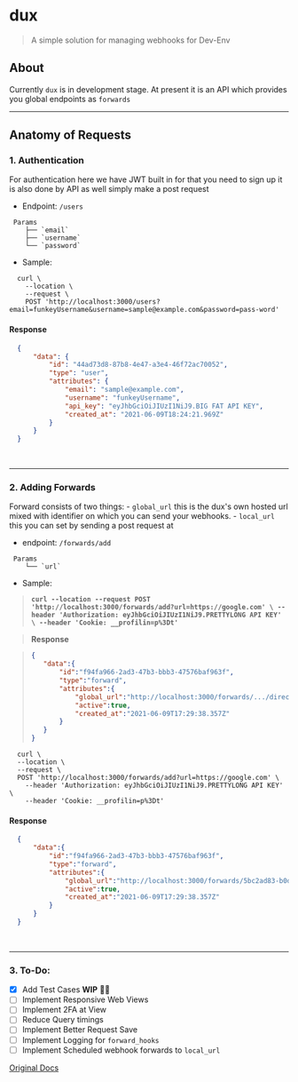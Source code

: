 

# dux
> A simple solution for managing webhooks for Dev-Env


## About
Currently `dux` is in development stage.
At present it is an API which provides you global endpoints as `forwards`
<br>
<hr>

## Anatomy of Requests

 ### 1. **Authentication**

For authentication here we have JWT built in for that you need to sign up
it is also done by API as well simply make a post request

 - Endpoint: `/users`
```tree
 Params
    ├── `email`
    ├── `username`
    └── `password`
```
 - Sample:

```curl
  curl \
    --location \
    --request \
    POST 'http://localhost:3000/users?email=funkeyUsername&username=sample@example.com&password=pass-word'
```


#### **Response**

```json
  {
      "data": {
          "id": "44ad73d8-87b8-4e47-a3e4-46f72ac70052",
          "type": "user",
          "attributes": {
              "email": "sample@example.com",
              "username": "funkeyUsername",
              "api_key": "eyJhbGciOiJIUzI1NiJ9.BIG FAT API KEY",
              "created_at": "2021-06-09T18:24:21.969Z"
          }
      }
  }
```
<br>
<hr>

### 2. **Adding Forwards**

Forward consists of two things:
    - `global_url` this is the dux's own hosted url mixed with identifier on which you can send your webhooks.
    - `local_url` this you can set by sending a post request at

 - endpoint: `/forwards/add`
```tree
 Params
    └── `url`
```

 - Sample:
  > **`curl --location --request POST 'http://localhost:3000/forwards/add?url=https://google.com' \
--header 'Authorization: eyJhbGciOiJIUzI1NiJ9.PRETTYLONG API KEY' \
--header 'Cookie: __profilin=p%3Dt'`**


  > **Response**

> ```json
>{
>    "data":{
>        "id":"f94fa966-2ad3-47b3-bbb3-47576baf963f",
>        "type":"forward",
>        "attributes":{
>            "global_url":"http://localhost:3000/forwards/.../direct",
>            "active":true,
>            "created_at":"2021-06-09T17:29:38.357Z"
>        }
>    }
>}

```curl
  curl \
  --location \
  --request \
  POST 'http://localhost:3000/forwards/add?url=https://google.com' \
    --header 'Authorization: eyJhbGciOiJIUzI1NiJ9.PRETTYLONG API KEY' \
    --header 'Cookie: __profilin=p%3Dt'
```


#### **Response**

```json
  {
      "data":{
          "id":"f94fa966-2ad3-47b3-bbb3-47576baf963f",
          "type":"forward",
          "attributes":{
              "global_url":"http://localhost:3000/forwards/5bc2ad83-b0df-41b4-b465-f0ead4110f48/direct",
              "active":true,
              "created_at":"2021-06-09T17:29:38.357Z"
          }
      }
  }
```
<br>
<hr>

### 3. **To-Do:**
* [x] Add Test Cases **WIP** :man_technologist:
* [ ] Implement Responsive Web Views
* [ ] Implement 2FA at View
* [ ] Reduce Query timings
* [ ] Implement Better Request Save
* [ ] Implement Logging for `forward_hooks`
* [ ] Implement Scheduled webhook forwards to `local_url`

[Original Docs](./README.md)
